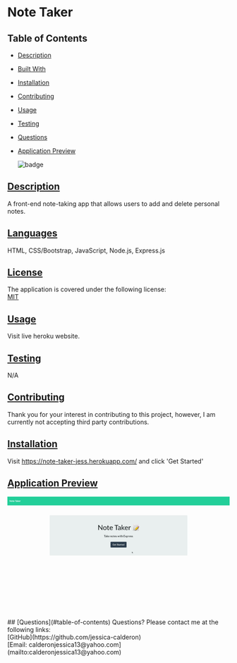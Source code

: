 
# Note Taker
## Table of Contents
* [Description](#description)
* [Built With](#languages)
* [Installation](#installation)
* [Contributing](#contributing)
* [Usage](#usage)
* [Testing](#tests)
* [Questions](#questions)
* [Application Preview](#application-preview)

    ![badge](https://img.shields.io/badge/license-MIT-blue)
       

## [Description](#table-of-contents)
A front-end note-taking app that allows users to add and delete personal notes.

## [Languages](#table-of-contents)
HTML, CSS/Bootstrap, JavaScript, Node.js, Express.js


## [License](#table-of-contents)
The application is covered under the following license: <br>
    [MIT](https://choosealicense.com/licenses/MIT)
      
      

## [Usage](#table-of-contents)
Visit live heroku website.

## [Testing](#table-of-contents)
N/A

## [Contributing](#table-of-contents)

Thank you for your interest in contributing to this project, however, I am currently not accepting third party contributions.
      

## [Installation](#table-of-contents)
Visit https://note-taker-jess.herokuapp.com/ and click 'Get Started'

## [Application Preview](#table-of-contents)
<img src='./public/assets/images/note-taker.gif'>
## [Questions](#table-of-contents)
Questions? Please contact me at the following links: <br>
[GitHub](https://github.com/jessica-calderon) <br>
[Email: calderonjessica13@yahoo.com](mailto:calderonjessica13@yahoo.com)
